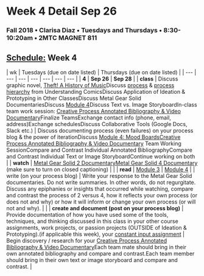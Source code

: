 # Week 4 Detail Sep 26

### Fall 2018 • Clarisa Diaz • Tuesdays and Thursdays • 8:30-10:20am • 2MTC MAGNET 811

## [Schedule:](./) Week 4

| wk | Tuesdays \(due on date listed\) | Thursdays \(due on date listed\) |
| --- | --- | --- | --- | --- | --- | --- |
| **4** | **Sep 26** | **Sep 28** |
| **class** | Discuss graphic novel, [Theft! A History of Music](https://law.duke.edu/musiccomic/download/)Discuss [process](http://blog.visualmotive.com/wp-content/uploads/2009/12/mccloud_understanding_comics.jpg) & [process hierarchy](http://i46.tinypic.com/2nrn6t0.png) from Understanding ComicsDiscuss Application of Ideation & Prototyping in Other ClassesDiscuss Metal Gear Solid DocumentariesDiscuss [Module 4](http://teaching.polishedsolid.com/ip/mod4/content/index.html)Discuss Text vs. Image StoryboardIn-class team work session: [Creative Process Annotated Bibliography & Video Documentary](../projects/creative-process-annotated-bibliography-and-video-documentary.md)Finalize TeamsExchange contact info \(phone, email, address\)Exchange schedulesDiscuss Collaborative Tools \(Google Docs, Slack etc.\) | Discuss documenting process \(even failures\) on your process blog & the power of iterationDiscuss [Module 4: Mood Boards](http://teaching.polishedsolid.com/ip/mod4/content/index.html)[Creative Process Annotated Bibliography & Video Documentary](../projects/creative-process-annotated-bibliography-and-video-documentary.md) Team Working SessionCompare and Contrast Individual Annotated BibliographyCompare and Contrast Individual Text or Image StoryboardContinue working on both |
| **watch** | [Metal Gear Solid 2 Documentary](https://www.youtube.com/watch?v=eJVYND_YRx8)[Metal Gear Solid 4 Documentary](https://www.youtube.com/watch?v=2nM7TLbs6fE) \(make sure to turn on closed captioning\) |  |
| **read** | [Module 3](http://teaching.polishedsolid.com/ip/mod3/content/index.html) | [Module 4](http://teaching.polishedsolid.com/ip/mod4/content/index.html) |
| write \(on your process blog\) | Write your response to the Metal Gear Solid documentaries. Do not write summaries. In other words, do not regurgitate. Discuss any epiphanies or insights that occurred while watching, compare and contrast the process of 2 versus 4, how it reflects your own process \(or does not and why\) or how it will inform or change your own process \(or will not and why\). |  |
| **create and document \(post on your process blog\)** | Provide documentation of how you have used some of the tools, techniques, and thinking discussed in this class in your other course assignments, work projects, or passion projects \(OUTSIDE of Ideation & Prototyping\).\(if applicable this week\), your [constant input assignment](week-4-detail-sep-25.md) | Begin discovery / research for your [Creative Process Annotated Bibliography & Video Documentary](../projects/creative-process-annotated-bibliography-and-video-documentary.md)Each team mate should bring in their own annotated bibliography and compare and contrast.Each team member should bring in their own text or image storyboard and compare and contrast. |

